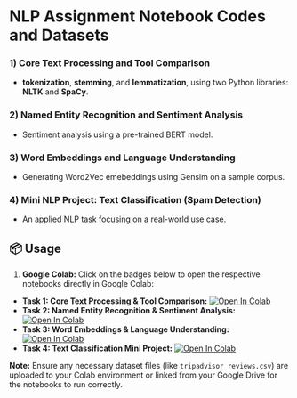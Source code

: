 
# NLP Assignment Notebook Codes and Datasets

### 1) Core Text Processing and Tool Comparison

- **tokenization**, **stemming**, and **lemmatization**, using two Python libraries: **NLTK** and **SpaCy**. 

### 2) Named Entity Recognition and Sentiment Analysis
- Sentiment analysis using a pre-trained BERT model.

### 3) Word Embeddings and Language Understanding
- Generating Word2Vec emebeddings using Gensim on a sample corpus.

### 4) Mini NLP Project: Text Classification (Spam Detection)
- An applied NLP task focusing on a real-world use case.


## 📦 Usage

1.  **Google Colab:**
Click on the badges below to open the respective notebooks directly in Google Colab:

* **Task 1: Core Text Processing & Tool Comparison:** [![Open In Colab](https://colab.research.google.com/assets/colab-badge.svg)](https://colab.research.google.com/drive/1aqiTU3Mgti66EkKDrolsCqW3sdH5TNsq?usp=sharing)
* **Task 2: Named Entity Recognition & Sentiment Analysis:** [![Open In Colab](https://colab.research.google.com/assets/colab-badge.svg)](https://colab.research.google.com/drive/1rmGfcjv3Vjcq7Eb9wIjnZaWmCkPkAJEI?usp=sharing)
* **Task 3: Word Embeddings & Language Understanding:** [![Open In Colab](https://colab.research.google.com/assets/colab-badge.svg)](https://colab.research.google.com/drive/1Daaj1V03IPQ3hYVEg6qPY4nrWGOnQpjk?usp=sharing)
* **Task 4: Text Classification Mini Project:** [![Open In Colab](https://colab.research.google.com/assets/colab-badge.svg)](https://colab.research.google.com/drive/1WstnPV-6GNs3IMs9455i829E2MzphYea?usp=sharing)

**Note:** Ensure any necessary dataset files (like `tripadvisor_reviews.csv`) are uploaded to your Colab environment or linked from your Google Drive for the notebooks to run correctly.
